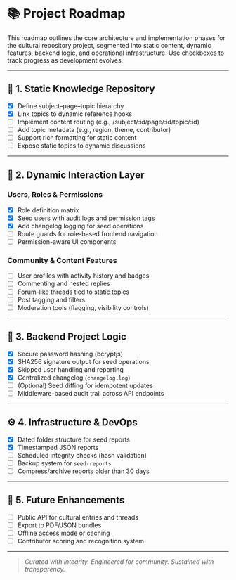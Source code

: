 # 📚 Project Roadmap

This roadmap outlines the core architecture and implementation phases for the cultural repository project, segmented into static content, dynamic features, backend logic, and operational infrastructure. Use checkboxes to track progress as development evolves.

---

## 🔸 1. Static Knowledge Repository

- [x] Define subject–page–topic hierarchy
- [x] Link topics to dynamic reference hooks
- [ ] Implement content routing (e.g., /subject/:id/page/:id/topic/:id)
- [ ] Add topic metadata (e.g., region, theme, contributor)
- [ ] Support rich formatting for static content
- [ ] Expose static topics to dynamic discussions

---

## 🔹 2. Dynamic Interaction Layer

### Users, Roles & Permissions
- [x] Role definition matrix
- [x] Seed users with audit logs and permission tags
- [x] Add changelog logging for seed operations
- [ ] Route guards for role-based frontend navigation
- [ ] Permission-aware UI components

### Community & Content Features
- [ ] User profiles with activity history and badges
- [ ] Commenting and nested replies
- [ ] Forum-like threads tied to static topics
- [ ] Post tagging and filters
- [ ] Moderation tools (flagging, visibility controls)

---

## 🧠 3. Backend Project Logic

- [x] Secure password hashing (bcryptjs)
- [x] SHA256 signature output for seed operations
- [x] Skipped user handling and reporting
- [x] Centralized changelog (`changelog.log`)
- [ ] (Optional) Seed diffing for idempotent updates
- [ ] Middleware-based audit trail across API endpoints

---

## ⚙️ 4. Infrastructure & DevOps

- [x] Dated folder structure for seed reports
- [x] Timestamped JSON reports
- [ ] Scheduled integrity checks (hash validation)
- [ ] Backup system for `seed-reports`
- [ ] Compress/archive reports older than 30 days

---

## 🌱 5. Future Enhancements

- [ ] Public API for cultural entries and threads
- [ ] Export to PDF/JSON bundles
- [ ] Offline access mode or caching
- [ ] Contributor scoring and recognition system

---

> _Curated with integrity. Engineered for community. Sustained with transparency._
